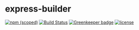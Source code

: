 # express-builder

[![npm (scoped)](https://img.shields.io/npm/v/express-builder.svg?style=flat-square)](https://www.npmjs.com/package/express-builder)
[![Build Status](https://travis-ci.org/Makay11/express-builder.svg?branch=master)](https://travis-ci.org/Makay11/express-builder)
[![Greenkeeper badge](https://badges.greenkeeper.io/Makay11/express-builder.svg)](https://greenkeeper.io/)
[![license](https://img.shields.io/github/license/Makay11/express-builder.svg?style=flat-square)](http://opensource.org/licenses/ISC)
